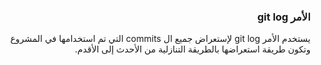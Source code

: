 


### <div dir=rtl>الأمر git log<dir>

<div dir=rtl>
يستخدم الأمر git log لإستعراض جميع ال commits التي تم استخدامها في المشروع وتكون طريقة استعراضها بالطريقة التنازلية من الأحدث إلى الأقدم.

<div>


